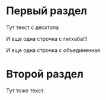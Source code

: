 # Первый раздел

Тут текст c десктопа

И еще одна строчка с гитхаба!!!

И еще одна строчка с объединенная

# Второй раздел

 Тут тоже текст
 
